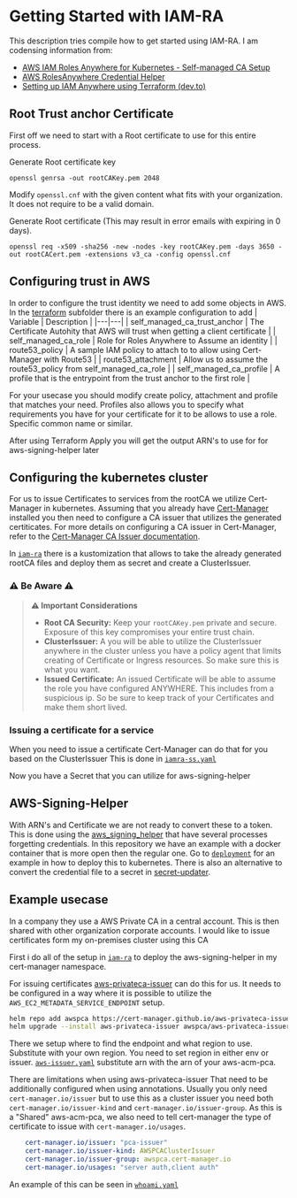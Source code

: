 # Getting Started with IAM-RA

This description tries compile how to get started using IAM-RA.
I am codensing information from:
- [AWS IAM Roles Anywhere for Kubernetes - Self-managed CA Setup](https://github.com/aws-samples/aws-iam-ra-for-kubernetes/blob/main/cert-manager-self-managed-ca/README.md)
- [AWS RolesAnywhere Credential Helper](https://github.com/aws/rolesanywhere-credential-helper)
- [Setting up IAM Anywhere using Terraform (dev.to)](https://dev.to/gerson_morales_3e89188d50/setting-up-iam-anywhere-using-terraform-3nf)

## Root Trust anchor Certificate

First off we need to start with a Root certificate to use for this entire process.  

Generate Root certificate key  
```shell
openssl genrsa -out rootCAKey.pem 2048 
```

Modify `openssl.cnf` with the given content what fits with your organization. It does not require to be a valid domain.

Generate Root certificate (This may result in error emails with expiring in 0 days).  
```shell
openssl req -x509 -sha256 -new -nodes -key rootCAKey.pem -days 3650 -out rootCACert.pem -extensions v3_ca -config openssl.cnf
```

## Configuring trust in AWS
In order to configure the trust identity we need to add some objects in AWS. In the [terraform](./terraform/) subfolder there is an example configuration to add
| Variable | Description |
|---|---|
| self_managed_ca_trust_anchor | The Certificate Autohity that AWS will trust when getting a client certificate |
| self_managed_ca_role | Role for Roles Anywhere to Assume an identity |
| route53_policy | A sample IAM policy to attach to to allow using Cert-Manager with Route53 |
| route53_attachment | Allow us to assume the route53_policy from self_managed_ca_role |
| self_managed_ca_profile | A profile that is the entrypoint from the trust anchor to the first role |

For your usecase you should modify create policy, attachment and profile that matches your need.
Profiles also allows you to specify what requirements you have for your certificate for it to be allows to use a role. Specific common name or similar.

After using Terraform Apply you will get the output ARN's to use for for aws-signing-helper later

## Configuring the kubernetes cluster

For us to issue Certificates to services from the rootCA we utilize Cert-Manager in kubernetes.
Assuming that you already have [Cert-Manager](https://cert-manager.io/) installed you then need to configure a CA issuer that utilizes the generated certiticates.
For more details on configuring a CA issuer in Cert-Manager, refer to the [Cert-Manager CA Issuer documentation](https://cert-manager.io/docs/configuration/ca/).

In [`iam-ra`](./iam-ra/) there is a kustomization that allows to take the already generated rootCA files and deploy them as secret and create a ClusterIssuer.

### ⚠️ Be Aware ⚠️

> **:warning: Important Considerations**
>
> - **Root CA Security:** Keep your `rootCAKey.pem` private and secure. Exposure of this key compromises your entire trust chain.
> - **ClusterIssuer:** A you will be able to utilize the ClusterIssuer anywhere in the cluster unless you have a policy agent that limits creating of Certificate or Ingress resources. So make sure this is what you want.
> - **Issued Certificate:** An issued Certificate will be able to assume the role you have configured ANYWHERE. This includes from a suspicious ip. So be sure to keep track of your Certificates and make them short lived.

### Issuing a certificate for a service
When you need to issue a certificate Cert-Manager can do that for you based on the ClusterIssuer
This is done in [`iamra-ss.yaml`](./iam-ra/iamra-ss.yaml)

Now you have a Secret that you can utilize for aws-signing-helper

## AWS-Signing-Helper
With ARN's and Certificate we are not ready to convert these to a token. This is done using the 
[aws_signing_helper](https://docs.aws.amazon.com/rolesanywhere/latest/userguide/credential-helper.html) that have several processes forgetting credentials.
In this repository we have an example with a docker container that is more open then the regular one. Go to [`deployment`](../deployment) for an example in how to deploy this to kubernetes.
There is also an alternative to convert the credential file to a secret in [secret-updater](https://github.com/SimonStiil/aws-signing-helper-secret-updater).

## Example usecase
In a company they use a AWS Private CA in a central account. This is then shared with other organization corporate accounts. I would like to issue certificates form my on-premises cluster using this CA

First i do all of the setup in [`iam-ra`](./iam-ra/) to deploy the aws-signing-helper in my cert-manager namespace.

For issuing certificates [aws-privateca-issuer](https://github.com/cert-manager/aws-privateca-issuer) can do this for us.
It needs to be configured in a way where it is possible to utilize the `AWS_EC2_METADATA_SERVICE_ENDPOINT` setup.

```bash
helm repo add awspca https://cert-manager.github.io/aws-privateca-issuer
helm upgrade --install aws-privateca-issuer awspca/aws-privateca-issuer --namespace cert-manager --values aws-private-ca/aws-privateca-issuer-values.yaml
```

There we setup where to find the endpoint and what region to use. Substitute with your own region.
You need to set region in either env or issuer. [`aws-issuer.yaml`](./aws-private-ca/aws-issuer.yaml) substitute arn with the arn of your aws-acm-pca.

There are limitations when using aws-privateca-issuer That need to be additionally configured when using annotations. 
Usually you only need `cert-manager.io/issuer` but to use this as a cluster issuer you need both `cert-manager.io/issuer-kind` and `cert-manager.io/issuer-group`. As this is a "Shared" aws-acm-pca, we also need to tell cert-manager the type of certificate to issue with `cert-manager.io/usages`.
```yaml
    cert-manager.io/issuer: "pca-issuer"
    cert-manager.io/issuer-kind: AWSPCAClusterIssuer
    cert-manager.io/issuer-group: awspca.cert-manager.io
    cert-manager.io/usages: "server auth,client auth"
```
An example of this can be seen in [`whoami.yaml`](./aws-private-ca/whoami.yaml)